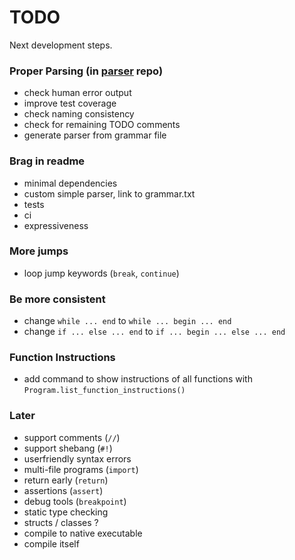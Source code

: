 # TODO

Next development steps.

### Proper Parsing (in [parser](https://github.com/lk16/parser) repo)
- check human error output
- improve test coverage
- check naming consistency
- check for remaining TODO comments
- generate parser from grammar file

### Brag in readme
- minimal dependencies
- custom simple parser, link to grammar.txt
- tests
- ci
- expressiveness

### More jumps
- loop jump keywords (`break`, `continue`)

### Be more consistent
- change `while ... end` to `while ... begin ... end`
- change `if ... else ... end` to `if ... begin ... else ... end`

### Function Instructions
- add command to show instructions of all functions with `Program.list_function_instructions()`

### Later
- support comments (`//`)
- support shebang (`#!`)
- userfriendly syntax errors
- multi-file programs (`import`)
- return early (`return`)
- assertions (`assert`)
- debug tools (`breakpoint`)
- static type checking
- structs / classes ?
- compile to native executable
- compile itself
